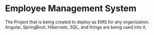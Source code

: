 # Employee Management System 
 The Project that is being created to deploy as EMS for any organization. Angular, SpringBoot, Hibernate, SQL, and things are being used into it.

